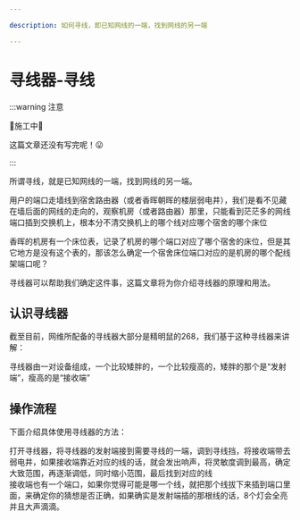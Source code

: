 ```yaml
---

description: 如何寻线，即已知网线的一端，找到网线的另一端

---
```


# 寻线器-寻线
:::warning 注意

🚧施工中🚧

这篇文章还没有写完呢！😛

:::


所谓寻线，就是已知网线的一端，找到网线的另一端。

用户的端口走墙线到宿舍路由器（或者香晖朝晖的楼层弱电井），我们是看不见藏在墙后面的网线的走向的，观察机房（或者路由器）那里，只能看到茫茫多的网线端口插到交换机上，根本分不清交换机上的哪个线对应哪个宿舍的哪个床位

香晖的机房有一个床位表，记录了机房的哪个端口对应了哪个宿舍的床位，但是其它地方是没有这个表的，那该怎么确定一个宿舍床位端口对应的是机房的哪个配线架端口呢？

寻线器可以帮助我们确定这件事，这篇文章将为你介绍寻线器的原理和用法。

## 认识寻线器

截至目前，网维所配备的寻线器大部分是精明鼠的268，我们基于这种寻线器来讲解：

<!-- ![寻线器图片](/img/wiki/xxq.jpg) -->

寻线器由一对设备组成，一个比较矮胖的，一个比较瘦高的，矮胖的那个是“发射端”，瘦高的是“接收端”


## 操作流程

下面介绍具体使用寻线器的方法：

打开寻线器，将寻线器的发射端接到需要寻线的一端，调到寻线挡，将接收端带去弱电井，如果接收端靠近对应的线的话，就会发出响声，将灵敏度调到最高，确定大致范围，再逐渐调低，同时缩小范围，最后找到对应的线\
接收端也有一个端口，如果你觉得可能是哪一个线，就把那个线拔下来插到端口里面，来确定你的猜想是否正确，如果确实是发射端插的那根线的话，8个灯会全亮并且大声滴滴。
